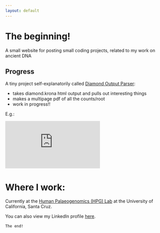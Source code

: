 ```yaml
---
layout: default
---
```


# The beginning!

A small website for posting small coding projects, related to my work on ancient DNA

## Progress
A tiny project self-explanatorily called [Diamond Output Parser](https://github.com/jannine-forst/diamond_output_parser):
- takes diamond.krona html output and pulls out interesting things
- makes a multipage pdf of all the counts/root
- work in progress!!

E.g.:

![Example Graph](https://github.com/jannine-forst/diamond_output_parser/blob/master/Trial_DMND/DMNDparsed.graphs.outfile.2018.11.15_11-10.pdf)



# Where I work:
Currently at the [Human Palaeogenomics (HPG) Lab](https://ucschpg.wordpress.com/) at the University of California, Santa Cruz.

You can also view my LinkedIn profile [here](https://www.linkedin.com/in/jannine-novak-forst-004b0445/).


```
The end!
```